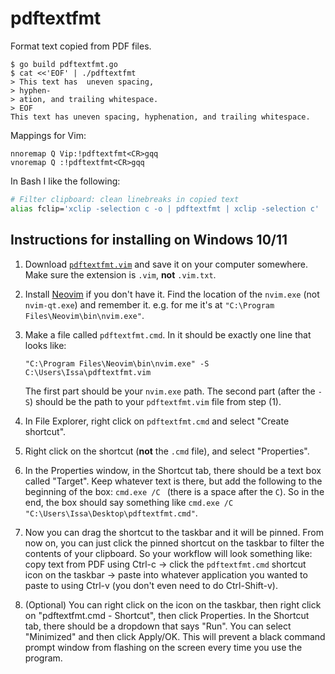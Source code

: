 # pdftextfmt

Format text copied from PDF files.

    $ go build pdftextfmt.go
    $ cat <<'EOF' | ./pdftextfmt
    > This text has  uneven spacing,
    > hyphen-
    > ation, and trailing whitespace.  
    > EOF
    This text has uneven spacing, hyphenation, and trailing whitespace.

Mappings for Vim:

    nnoremap Q Vip:!pdftextfmt<CR>gqq
    vnoremap Q :!pdftextfmt<CR>gqq

In Bash I like the following:

```bash
# Filter clipboard: clean linebreaks in copied text
alias fclip='xclip -selection c -o | pdftextfmt | xclip -selection c'
```

## Instructions for installing on Windows 10/11

1. Download [`pdftextfmt.vim`](https://raw.githubusercontent.com/riceissa/pdftextfmt/master/pdftextfmt.vim) and save it on your computer somewhere. Make sure the extension is `.vim`, **not** `.vim.txt`.
2. Install [Neovim](https://github.com/neovim/neovim/blob/master/INSTALL.md) if you don't have it. Find the location of the `nvim.exe` (not `nvim-qt.exe`) and remember it. e.g. for me it's at `"C:\Program Files\Neovim\bin\nvim.exe"`.
3. Make a file called `pdftextfmt.cmd`. In it should be exactly one line that looks like:

   ```
   "C:\Program Files\Neovim\bin\nvim.exe" -S C:\Users\Issa\pdftextfmt.vim
   ```

   The first part should be your `nvim.exe` path. The second part (after the `-S`) should be the path to your `pdftextfmt.vim` file from step (1).

4. In File Explorer, right click on `pdftextfmt.cmd` and select "Create shortcut".
5. Right click on the shortcut (**not** the `.cmd` file), and select "Properties".
6. In the Properties window, in the Shortcut tab, there should be a text box called "Target". Keep whatever text is there, but add the following to the beginning of the box: `cmd.exe /C ` (there is a space after the `C`). So in the end, the box should say something like `cmd.exe /C "C:\Users\Issa\Desktop\pdftextfmt.cmd"`.
7. Now you can drag the shortcut to the taskbar and it will be pinned. From now on, you can just click the pinned shortcut on the taskbar to filter the contents of your clipboard. So your workflow will look something like: copy text from PDF using Ctrl-c → click the `pdftextfmt.cmd` shortcut icon on the taskbar → paste into whatever application you wanted to paste to using Ctrl-v (you don't even need to do Ctrl-Shift-v).
8. (Optional) You can right click on the icon on the taskbar, then right click on "pdftextfmt.cmd - Shortcut", then click Properties. In the Shortcut tab, there should be a dropdown that says "Run". You can select "Minimized" and then click Apply/OK. This will prevent a black command prompt window from flashing on the screen every time you use the program.

